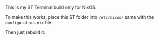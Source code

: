 This is my ST Terminal build only for NixOS.

To make this works, place this ST folder into `/etc/nixos/` same with the `configuration.nix` file.

Then just rebuild it.
